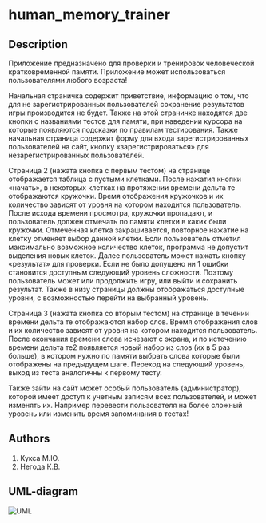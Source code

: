 ﻿human_memory_trainer
====================
## Description ##
Приложение предназначено для проверки и тренировок человеческой кратковременной памяти.
Приложение может использоваться пользователями любого возраста!

Начальная страничка содержит приветствие, информацию о том, что для не зарегистрированных 
пользователей сохранение результатов игры производится не будет. Также на этой страничке 
находятся две кнопки с названиями тестов для памяти, при наведении курсора на которые 
появляются подсказки по правилам тестирования. Также начальная страница содержит форму 
для входа зарегистрированных пользователей на сайт, кнопку «зарегистрироваться» для 
незарегистрированных пользователей. 

Страница 2 (нажата кнопка с первым тестом) на странице отображается таблица с пустыми 
клетками. После нажатия кнопки «начать», в некоторых клетках на протяжении времени дельта 
те отображаются кружочки. Время отображения кружочков и их количество зависят от уровня на 
котором находится пользователь. После исхода времени просмотра, кружочки пропадают, и пользователь
должен отмечать по памяти клетки в каких были кружочки. Отмеченная клетка закрашивается, 
повторное нажатие на клетку отменяет выбор данной клетки. Если пользователь отметил 
максимально возможное количество клеток, программа не допустит выделения новых 
клеток. Далее пользователь может нажать кнопку «результат» для проверки. Если не было 
допущено ни 1 ошибки становится доступным следующий уровень сложности. Поэтому пользователь
может или продолжить игру, или выйти и сохранить результат. Также в низу страницы должны 
отображаться доступные уровни, с возможностью перейти на выбранный уровень. 
	
Страница 3 (нажата кнопка со вторым тестом) на странице в течении времени дельта те 
отображаются набор слов. Время отображения слов и их количество зависят от уровня на 
котором находится пользователь. После окончания времени слова исчезают с экрана, и по 
истечению времени дельта те2 появляется новый набор из слов (их в 5 раз больше), в 
котором нужно по памяти выбрать слова которые были отображены на предыдущем шаге. 
Переход на следующий уровень, выход из теста аналогичны к первому тесту.
	
Также зайти на сайт может особый пользователь (администратор), которой имеет доступ к 
учетным записям всех пользователей, и может изменять их. Например перевести пользователя 
на более сложный уровень или изменить время запоминания в тестах!


## Authors ##
1. Кукса М.Ю.
2. Негода К.В.


## UML-diagram ##
![UML](http://ipic.su/img/img7/fs/diag.1398139581.png)